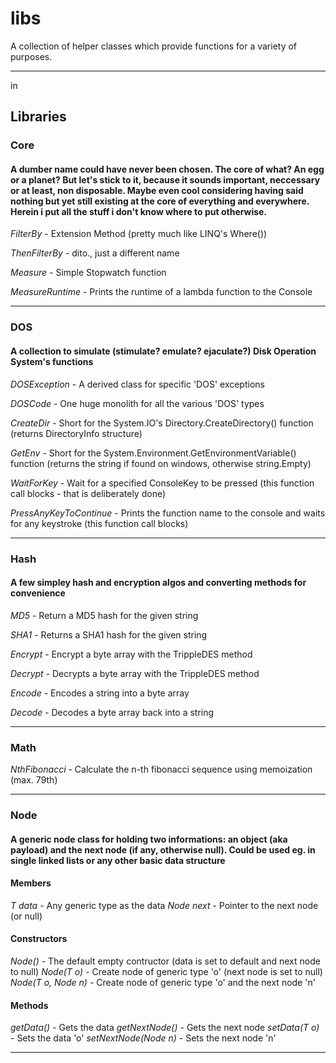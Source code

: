 # libs

A collection of helper classes which provide functions for a variety of purposes.

---
in 
## Libraries

### Core

#### A dumber name could have never been chosen. The core of what? An egg or a planet? But let's stick to it, because it sounds important, neccessary or at least, non disposable. Maybe even cool considering having said nothing but yet still existing at the core of everything and everywhere. Herein i put all the stuff i don't know where to put otherwise.

*FilterBy* - Extension Method (pretty much like LINQ's Where())

*ThenFilterBy* - dito., just a different name

*Measure* - Simple Stopwatch function

*MeasureRuntime* - Prints the runtime of a lambda function to the Console

---

### DOS

#### A collection to simulate (stimulate? emulate? ejaculate?) Disk Operation System's functions

*DOSException* - A derived class for specific 'DOS' exceptions

*DOSCode* - One huge monolith for all the various 'DOS' types

*CreateDir* - Short for the System.IO's Directory.CreateDirectory() function (returns DirectoryInfo structure)

*GetEnv* - Short for the System.Environment.GetEnvironmentVariable() function (returns the string if found on windows, otherwise string.Empty)

*WaitForKey* - Wait for a specified ConsoleKey to be pressed (this function call blocks - that is deliberately done)

*PressAnyKeyToContinue* - Prints the function name to the console and waits for any keystroke (this function call blocks)

---

### Hash

#### A few simpley hash and encryption algos and converting methods for convenience

*MD5* - Return a MD5 hash for the given string

*SHA1* - Returns a SHA1 hash for the given string

*Encrypt* - Encrypt a byte array with the TrippleDES method

*Decrypt* - Decrypts a byte array with the TrippleDES method

*Encode* - Encodes a string into a byte array

*Decode* -  Decodes a byte array back into a string

---

### Math

*NthFibonacci* - Calculate the n-th fibonacci sequence using memoization (max. 79th)

---

### Node

#### A generic node class for holding two informations: an object (aka payload) and the next node (if any, otherwise null). Could be used eg. in single linked lists or any other basic data structure

#### Members

*T data* - Any generic type as the data
*Node<T> next* - Pointer to the next node (or null)

#### Constructors

*Node()* - The default empty contructor (data is set to default and next node to null)
*Node(T o)* - Create node of generic type 'o' (next node is set to null)
*Node(T o, Node<T> n)* - Create node of generic type 'o' and the next node 'n'

#### Methods

*getData()* - Gets the data
*getNextNode()* - Gets the next node
*setData(T o)* - Sets the data 'o'
*setNextNode(Node<T> n)* - Sets the next node 'n'


---
